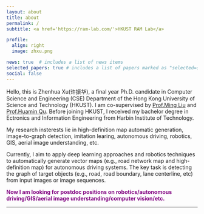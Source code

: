 ```yaml
---
layout: about
title: about
permalink: /
subtitle: <a href='https://ram-lab.com/'>HKUST RAM Lab</a>

profile:
  align: right
  image: zhxu.png

news: true  # includes a list of news items
selected_papers: true # includes a list of papers marked as "selected={true}"
social: false
---
```


Hello, this is Zhenhua Xu(许振华), a final year Ph.D. candidate in Computer Science and Engineering (CSE) Department of the Hong Kong University of Science and Technology (HKUST). I am co-supervised by [Prof.Ming Liu](https://facultyprofiles.ust.hk/profiles.php?profile=ming-liu-eelium) and [Prof.Huamin Qu](http://huamin.org/). Before joining HKUST, I received my bachelor degree in Ectronics and Information Engineering from Harbin Institute of Technology.

My research insterests lie in high-definition map automatic generation, image-to-graph detection, imitation learing, autonomous driving, robotics, GIS, aerial image understanding, etc. 

Currently, I aim to apply deep learning approaches and robotics techniques to automatically generate vector maps (e.g., road network map and high-definition map) for autonomous driving systems. The key task is detecting the graph of target objects (e.g., road, road boundary, lane centerline, etc) from input images or image sequences.


**<span style="color:purple"> Now I am looking for postdoc positions on robotics/autonomous driving/GIS/aerial image understanding/computer vision/etc. </span>**

<hr>